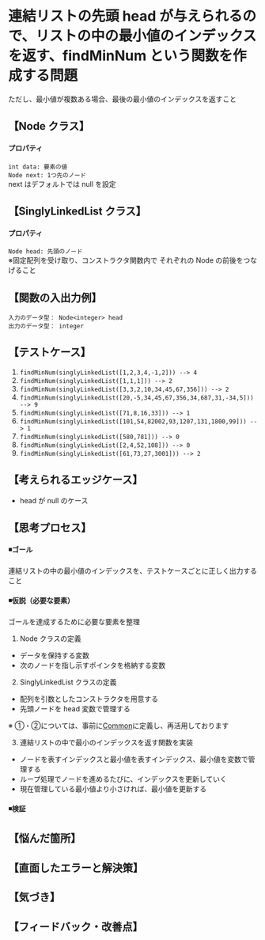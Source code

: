 # 連結リストの先頭 head が与えられるので、リストの中の最小値のインデックスを返す、findMinNum という関数を作成する問題
ただし、最小値が複数ある場合、最後の最小値のインデックスを返すこと  

## 【Node クラス】
#### プロパティ
`int data: 要素の値`   
`Node next: 1つ先のノード`  
next はデフォルトでは null を設定  

## 【SinglyLinkedList クラス】
#### プロパティ
`Node head: 先頭のノード`  
※固定配列を受け取り、コンストラクタ関数内で それぞれの Node の前後をつなげること  

## 【関数の入出力例】
`入力のデータ型： Node<integer> head`  
`出力のデータ型： integer`  


## 【テストケース】
1. `findMinNum(singlyLinkedList([1,2,3,4,-1,2])) --> 4`  
2. `findMinNum(singlyLinkedList([1,1,1])) --> 2`  
3. `findMinNum(singlyLinkedList([3,3,2,10,34,45,67,356])) --> 2`  
4. `findMinNum(singlyLinkedList([20,-5,34,45,67,356,34,687,31,-34,5])) --> 9`  
5. `findMinNum(singlyLinkedList([71,8,16,33])) --> 1`  
6. `findMinNum(singlyLinkedList([101,54,82002,93,1207,131,1800,99])) --> 1`  
7. `findMinNum(singlyLinkedList([580,781])) --> 0`  
8. `findMinNum(singlyLinkedList([2,4,52,108])) --> 0`  
9. `findMinNum(singlyLinkedList([61,73,27,3001])) --> 2`  
  

## 【考えられるエッジケース】
- head が null のケース  


## 【思考プロセス】
#### ◾️ゴール  
連結リストの中の最小値のインデックスを、テストケースごとに正しく出力すること  

#### ◾️仮説（必要な要素）  
ゴールを達成するために必要な要素を整理  
  
1. Node クラスの定義  
- データを保持する変数  
- 次のノードを指し示すポインタを格納する変数  
  
2. SinglyLinkedList クラスの定義  
- 配列を引数としたコンストラクタを用意する  
- 先頭ノードを head 変数で管理する  
  
※ ①・②については、事前に[Common](../Common/php)に定義し、再活用しております  
  
3. 連結リストの中で最小のインデックスを返す関数を実装  
- ノードを表すインデックスと最小値を表すインデックス、最小値を変数で管理する    
- ループ処理でノードを進めるたびに、インデックスを更新していく  
- 現在管理している最小値より小さければ、最小値を更新する  
  
#### ◾️検証  


## 【悩んだ箇所】


## 【直面したエラーと解決策】


## 【気づき】


## 【フィードバック・改善点】

